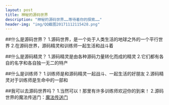 ```yaml
---
layout: post
title: 神秘的源码世界
description: "神秘的源码世界……等待着你的探索……"
header-img: "img/QQ截图20171112115428.png"
---
```

##什么是源码世界？
1.源码世界，是一个处于人类生活的地球之外的一个平行世界
2.在源码世界，源码精灵和训练师一起生活和战斗着

##什么是源码精灵？
1.源码精灵是由各种源码力量转化而成的精灵
2.它们都有各自的名字和各自独一无二的特产

##什么是训练师？
1.训练师是和源码精灵一起战斗、一起生活的好朋友
2.源码精灵对于训练师是生命中的一部和

##我可以去源码世界吗？
1.当然可以！那里有许多训练师欢迎你的到来！
2.源码世界的魔法传送门：[魔法传送门](www.codemao.cn)

